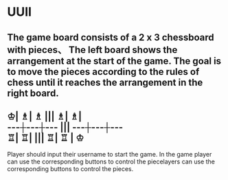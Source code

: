 # UUII

The game board consists of a 2 x 3 chessboard with pieces、
The left board shows the arrangement at the start of the game.
The goal is to move the pieces according to the rules of chess until it reaches the arrangement in the right board.
------------------------------------------------------------------------------------------------------------------------
 ♔| ♗| ♗    |||     ♗| ♗|  
---┼---┼---   |||   ---┼---┼---           
 ♖| ♖|       |||    ♖| ♖ | ♔
 -----------------------------------------------------------------------------------------------------------------------

Player should input their username to start the game.
In the game player can use the corresponding buttons to control the piecelayers can use the corresponding buttons to control the pieces.


